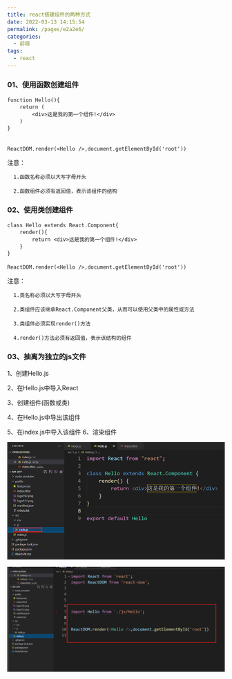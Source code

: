 ```yaml
---
title: react搭建组件的两种方式
date: 2022-03-13 14:15:54
permalink: /pages/e2a2e6/
categories:
  - 前端
tags:
  - react
---
```




### 01、使用函数创建组件

```
function Hello(){
    return (
        <div>这是我的第一个组件!</div>
    )
}


ReactDOM.render(<Hello />,document.getElementById('root'))
```

注意：

      1.函数名称必须以大写字母开头

      2.函数组件必须有返回值，表示该组件的结构


### 02、使用类创建组件

```
class Hello extends React.Component{
    render(){
        return <div>这是我的第一个组件!</div>
    }
}

ReactDOM.render(<Hello />,document.getElementById('root'))
```

注意：

      1.类名称必须以大写字母开头

      2.类组件应该继承React.Component父类，从而可以使用父类中的属性或方法

      3.类组件必须实现render()方法

      4.render()方法必须有返回值，表示该结构的组件


### 03、抽离为独立的js文件

1、创建Hello.js

2、在Hello.js中导入React

3、创建组件(函数或类)

4、在Hello.js中导出该组件


5、在index.js中导入该组件
6、渲染组件 

![](./image/cp-01.png)

![](./image/cp-02.png)
